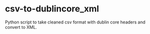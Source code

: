 # csv-to-dublincore_xml
Python script to take cleaned csv format with dublin core headers and convert to XML. 
